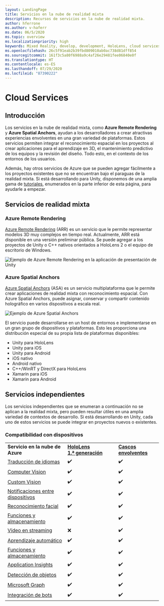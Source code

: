 ```yaml
---
layout: LandingPage
title: Servicios en la nube de realidad mixta
description: Recursos de servicios en la nube de realidad mixta.
author: hferrone
ms.author: v-haferr
ms.date: 06/5/2020
ms.topic: overview
ms.localizationpriority: high
keywords: Mixed Reality, develop, development, HoloLens, cloud services
ms.openlocfilehash: 26c5f91eab2b39fbd809010ab0ac738d81dff854
ms.sourcegitcommit: 161f3c5a80f6988a9c4af26e29481fee06840e0f
ms.translationtype: HT
ms.contentlocale: es-ES
ms.lasthandoff: 07/29/2020
ms.locfileid: "87390222"
---
```

# <a name="cloud-services"></a>Cloud Services

## <a name="overview"></a>Introducción

Los servicios en la nube de realidad mixta, como **Azure Remote Rendering** y **Azure Spatial Anchors**, ayudan a los desarrolladores a crear atractivas experiencias envolventes en una gran variedad de plataformas. Estos servicios permiten integrar el reconocimiento espacial en los proyectos al crear aplicaciones para el aprendizaje en 3D, el mantenimiento predictivo de los equipos y la revisión del diseño. Todo esto, en el contexto de los entornos de los usuarios.

Además, hay otros servicios de Azure que se pueden agregar fácilmente a los proyectos existentes que no se encuentran bajo el paraguas de la realidad mixta. Si está desarrollando para Unity, disponemos de una amplia gama de [tutoriales](#standalone-services), enumerados en la parte inferior de esta página, para ayudarle a empezar.

## <a name="mixed-reality-services"></a>Servicios de realidad mixta

### <a name="azure-remote-rendering"></a>Azure Remote Rendering
[Azure Remote Rendering](https://docs.microsoft.com/azure/remote-rendering) (ARR) es un servicio que le permite representar modelos 3D muy complejos en tiempo real. Actualmente, ARR está disponible en una versión preliminar pública. Se puede agregar a los proyectos de Unity o C++ nativos orientados a HoloLens 2 o el equipo de escritorio de Windows.

![Ejemplo de Azure Remote Rendering en la aplicación de presentación de Unity](images/showcase-app.png)

### <a name="azure-spatial-anchors"></a>Azure Spatial Anchors
[Azure Spatial Anchors](https://docs.microsoft.com/azure/spatial-anchors) (ASA) es un servicio multiplataforma que le permite crear aplicaciones de realidad mixta con reconocimiento espacial. Con Azure Spatial Anchors, puede asignar, conservar y compartir contenido holográfico en varios dispositivos a escala real.

![Ejemplo de Azure Spatial Anchors](images/persistence.gif)

El servicio puede desarrollarse en un host de entornos e implementarse en un gran grupo de dispositivos y plataformas. Esto les proporciona una distribución especial de su propia lista de plataformas disponibles:
* Unity para HoloLens
* Unity para iOS
* Unity para Android
* iOS nativo
* Android nativo
* C++/WinRT y DirectX para HoloLens
* Xamarin para iOS
* Xamarin para Android

## <a name="standalone-services"></a>Servicios independientes
Los servicios independientes que se enumeran a continuación no se aplican a la realidad mixta, pero pueden resultar útiles en una amplia variedad de contextos de desarrollo. Si está desarrollando en Unity, cada uno de estos servicios se puede integrar en proyectos nuevos o existentes.

### <a name="device-support"></a>Compatibilidad con dispositivos
<table>
    <tr>
        <td><strong>Servicio en la nube de Azure</strong></td>
        <td><a href="hololens-hardware-details.md"><strong>HoloLens 1.ª generación</strong></a></td>
        <td><a href="immersive-headset-hardware-details.md"><strong>Cascos envolventes</strong></a></td>
    </tr>
     <tr>
        <td><a href="mr-azure-301.md">Traducción de idiomas</a></td>
        <td>✔️</td>
        <td>✔️</td>
    </tr>
    <tr>
        <td><a href="mr-azure-302.md">Computer Vision</a></td>
        <td>✔️</td>
        <td>✔️</td>
    </tr>
    <tr>
        <td><a href="mr-azure-302b.md">Custom Vision</a></td>
        <td>✔️</td>
        <td>✔️</td>
    </tr>
    <tr>
        <td><a href="mr-azure-303.md">Notificaciones entre dispositivos</a></td>
        <td>✔️</td>
        <td>✔️</td>
    </tr>
    <tr>
        <td><a href="mr-azure-304.md">Reconocimiento facial</a></td>
        <td>✔️</td>
        <td>✔️</td>
    </tr>
    <tr>
        <td><a href="mr-azure-305.md">Funciones y almacenamiento</a></td>
        <td>✔️</td>
        <td>✔️</td>
    </tr>
    <tr>
        <td><a href="mr-azure-306.md">Vídeo en streaming</a></td>
        <td>❌</td>
        <td>✔️</td>
    </tr>
    <tr>
        <td><a href="mr-azure-307.md">Aprendizaje automático</a></td>
        <td>✔️</td>
        <td>✔️</td>
    </tr>
    <tr>
        <td><a href="mr-azure-308.md">Funciones y almacenamiento</a></td>
        <td>✔️</td>
        <td>✔️</td>
    </tr>
    <tr>
        <td><a href="mr-azure-309.md">Application Insights</a></td>
        <td>✔️</td>
        <td>✔️</td>
    </tr>
    <tr>
        <td><a href="mr-azure-310.md">Detección de objetos</a></td>
        <td>✔️</td>
        <td>✔️</td>
    </tr>
    <tr>
        <td><a href="mr-azure-311.md">Microsoft Graph</a></td>
        <td>✔️</td>
        <td>✔️</td>
    </tr>
    <tr>
        <td><a href="mr-azure-312.md">Integración de bots</a></td>
        <td>✔️</td>
        <td>✔️</td>
    </tr>
</table>
